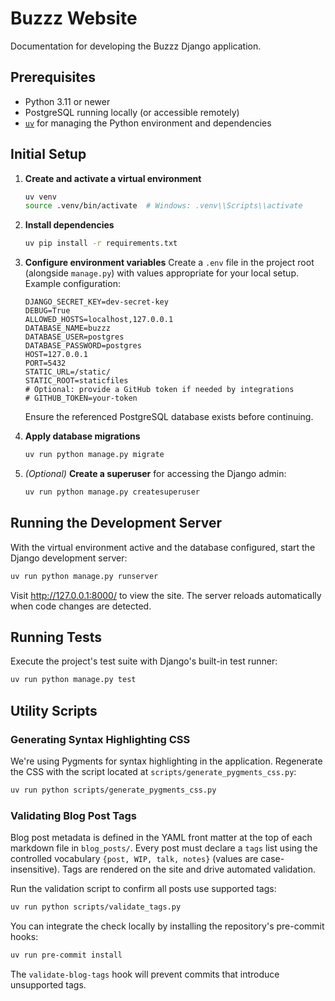 # Buzzz Website

Documentation for developing the Buzzz Django application.

## Prerequisites

- Python 3.11 or newer
- PostgreSQL running locally (or accessible remotely)
- [`uv`](https://docs.astral.sh/uv/) for managing the Python environment and dependencies

## Initial Setup

1. **Create and activate a virtual environment**
   ```bash
   uv venv
   source .venv/bin/activate  # Windows: .venv\\Scripts\\activate
   ```
2. **Install dependencies**
   ```bash
   uv pip install -r requirements.txt
   ```
3. **Configure environment variables**
   Create a `.env` file in the project root (alongside `manage.py`) with values appropriate for your local setup. Example configuration:
   ```dotenv
   DJANGO_SECRET_KEY=dev-secret-key
   DEBUG=True
   ALLOWED_HOSTS=localhost,127.0.0.1
   DATABASE_NAME=buzzz
   DATABASE_USER=postgres
   DATABASE_PASSWORD=postgres
   HOST=127.0.0.1
   PORT=5432
   STATIC_URL=/static/
   STATIC_ROOT=staticfiles
   # Optional: provide a GitHub token if needed by integrations
   # GITHUB_TOKEN=your-token
   ```

   Ensure the referenced PostgreSQL database exists before continuing.

4. **Apply database migrations**
   ```bash
   uv run python manage.py migrate
   ```
5. *(Optional)* **Create a superuser** for accessing the Django admin:
   ```bash
   uv run python manage.py createsuperuser
   ```

## Running the Development Server

With the virtual environment active and the database configured, start the Django development server:
```bash
uv run python manage.py runserver
```

Visit http://127.0.0.1:8000/ to view the site. The server reloads automatically when code changes are detected.

## Running Tests

Execute the project's test suite with Django's built-in test runner:
```bash
uv run python manage.py test
```

## Utility Scripts

### Generating Syntax Highlighting CSS

We're using Pygments for syntax highlighting in the application. Regenerate the CSS with the script located at `scripts/generate_pygments_css.py`:
```bash
uv run python scripts/generate_pygments_css.py
```

### Validating Blog Post Tags

Blog post metadata is defined in the YAML front matter at the top of each markdown file in `blog_posts/`. Every post must
declare a `tags` list using the controlled vocabulary `{post, WIP, talk, notes}` (values are case-insensitive). Tags are
rendered on the site and drive automated validation.

Run the validation script to confirm all posts use supported tags:

```bash
uv run python scripts/validate_tags.py
```

You can integrate the check locally by installing the repository's pre-commit hooks:

```bash
uv run pre-commit install
```

The `validate-blog-tags` hook will prevent commits that introduce unsupported tags.
